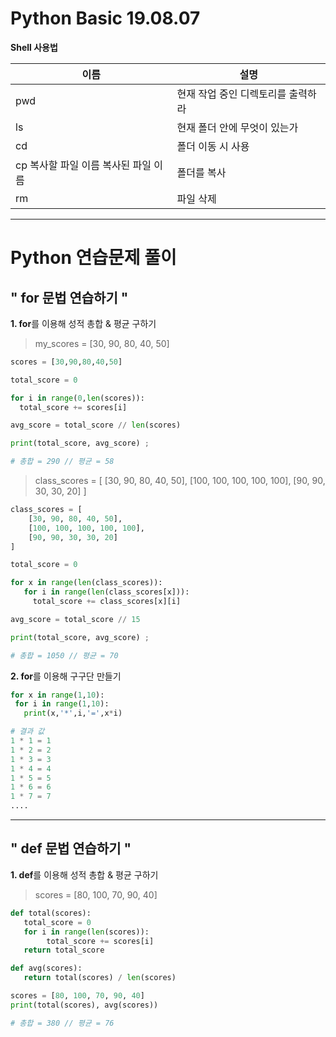 # Python Basic 19.08.07

**Shell 사용법**

이름 | 설명
---- | -----
pwd | 현재 작업 중인 디렉토리를 출력하라
ls | 현재 폴더 안에 무엇이 있는가
cd | 폴더 이동 시 사용
cp 복사할 파일 이름 복사된 파일 이름| 폴더를 복사
rm | 파일 삭제

-----------------------------------------------------------------
# Python 연습문제 풀이
## " for  문법 연습하기 "

**1. for**를 이용해 성적 총합 & 평균 구하기
> my_scores = [30, 90, 80, 40, 50]
```python
scores = [30,90,80,40,50]

total_score = 0

for i in range(0,len(scores)):
  total_score += scores[i]

avg_score = total_score // len(scores)

print(total_score, avg_score) ;

# 총합 = 290 // 평균 = 58
```
> class_scores = [
    [30, 90, 80, 40, 50],
    [100, 100, 100, 100, 100],
    [90, 90, 30, 30, 20]
]
```python
class_scores = [
    [30, 90, 80, 40, 50],
    [100, 100, 100, 100, 100],
    [90, 90, 30, 30, 20]
]

total_score = 0

for x in range(len(class_scores)):
   for i in range(len(class_scores[x])):
     total_score += class_scores[x][i]

avg_score = total_score // 15

print(total_score, avg_score) ;

# 총합 = 1050 // 평균 = 70
```
**2. for**를 이용해 구구단 만들기
```python
for x in range(1,10):
 for i in range(1,10):
   print(x,'*',i,'=',x*i)

# 결과 값
1 * 1 = 1
1 * 2 = 2
1 * 3 = 3
1 * 4 = 4
1 * 5 = 5
1 * 6 = 6
1 * 7 = 7
....
```
----------------------------
## " def  문법 연습하기 "
**1. def**를 이용해 성적 총합 & 평균 구하기
> scores = [80, 100, 70, 90, 40]
```python
def total(scores):
   total_score = 0
   for i in range(len(scores)):
        total_score += scores[i]
   return total_score

def avg(scores):
   return total(scores) / len(scores)

scores = [80, 100, 70, 90, 40]
print(total(scores), avg(scores))

# 총합 = 380 // 평균 = 76
```










